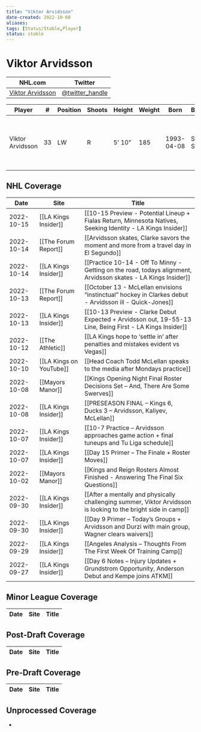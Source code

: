 ```yaml
---
title: "Viktor Arvidsson"
date-created: 2022-10-08
aliases: 
tags: [Status/Stable,Player]
status: stable
---
```


# Viktor Arvidsson

NHL.com | Twitter
-|-
[Viktor Arvidsson]() | [@twitter_handle](https://twitter.com/)

Player | \# | Position | Shoots | Height | Weight | Born | Birthplace | Draft 
-|-|-|-|-|-|-|-|-
Viktor Arvidsson | 33 | LW | R | 5' 10" | 185 | 1993-04-08 | Skellefteå, SWE | 2014 NSH, 4th rd, 22nd pk (112th overall)



## NHL  Coverage
Date | Site |  Title
---|---|---
2022-10-15 | [[LA Kings Insider]] | [[10-15 Preview - Potential Lineup + Fialas Return, Minnesota Natives, Seeking Identity - LA Kings Insider]]
2022-10-14 | [[The Forum Report]] | [[Arvidsson skates, Clarke savors the moment and more from a travel day in El Segundo]]
2022-10-14 | [[LA Kings Insider]] | [[Practice 10-14 - Off To Minny - Getting on the road, todays alignment, Arvidsson skates - LA Kings Insider]]
2022-10-13 | [[The Forum Report]] | [[October 13 - McLellan envisions “instinctual” hockey in Clarkes debut - Arvidsson ill - Quick-Jones]]
2022-10-13 | [[LA Kings Insider]] | [[10-13 Preview - Clarke Debut Expected + Arvidsson out, 19-55-13 Line, Being First - LA Kings Insider]]
2022-10-12 | [[The Athletic]] | [[LA Kings hope to ‘settle in’ after penalties and mistakes evident vs Vegas]]
2022-10-10 | [[LA Kings on YouTube]] | [[Head Coach Todd McLellan speaks to the media after Mondays practice]]
2022-10-08 | [[Mayors Manor]] | [[Kings Opening Night Final Roster Decisions Set – And, There Are Some Swerves]]
2022-10-08 | [[LA Kings Insider]] | [[PRESEASON FINAL – Kings 6, Ducks 3 – Arvidsson, Kaliyev, McLellan]]
2022-10-07 | [[LA Kings Insider]] | [[10-7 Practice – Arvidsson approaches game action + final tuneups and Tu Liga schedule]]
2022-10-07 | [[LA Kings Insider]] | [[Day 15 Primer – The Finale + Roster Moves]]
2022-10-02 | [[Mayors Manor]] | [[Kings and Reign Rosters Almost Finished - Answering The Final Six Questions]]
2022-09-30 | [[LA Kings Insider]] |  [[After a mentally and physically challenging summer, Viktor Arvidsson is looking to the bright side in camp]]
2022-09-30 | [[LA Kings Insider]] | [[Day 9 Primer – Today’s Groups + Arvidsson and Durzi with main group, Wagner clears waivers]]
2022-09-29 | [[LA Kings Insider]] |  [[Angeles Analysis – Thoughts From The First Week Of Training Camp]]
2022-09-27 | [[LA Kings Insider]] |  [[Day 6 Notes – Injury Updates + Grundstrom Opportunity, Anderson Debut and Kempe joins ATKM]]



## Minor League Coverage
Date | Site |  Title
---|---|---



## Post-Draft Coverage
Date | Site |  Title
---|---|---



## Pre-Draft Coverage
Date | Site |  Title
---|---|---


## Unprocessed Coverage
- 
